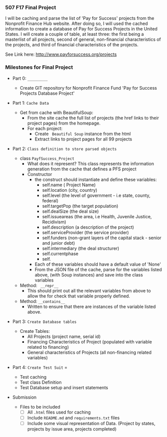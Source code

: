 ### 507 F17 Final Project

I will be caching and parse the list of 'Pay for Success' projects from the Nonprofit Finance Hub website. After doing so, I will used the cached information to create a database of Pay for Success Projects in the United States. I will create a couple of table, at least three: the first being a masterlist of all projects, second of general, non-financial characteristics of the projects, and third of financial characteristics of the projects.

See Link here: http://www.payforsuccess.org/projects

### Milestones for Final Project

- Part 0: `_________`
    - Create GIT repository for Nonprofit Finance Fund 'Pay for Success Projects Database Project'

- Part 1: `Cache Data`
    - Get from cache with BeautifulSoup:
        - From the site cache the full list of projects (the href links to their project pages) from the homepage.
        - For each project:
          - Create ` Beautiful Soup` instance from the html
          - Extract links to project pages for all 99 projects

- Part 2: `Class definition to store parsed objects`
    - class `PayfSuccess_Project`
        - What does it represent? This class represents the information generation from the cache that defines a PFS project
        - Constructor
            - the construct should instantiate and define these variables:
              - self.name ( Project Name)
              - self.location (city, country)
              - self.level (the level of government - i.e state, county, federal)
              - self.targetPop (the target population)
              - self.dealSize (the deal size)
              - self.issueareas (the area, i.e Health, Juvenile Justice, Recidivism)
              - self.description (a description of the project)
              - self.serviceProvider (the service provider)
              - self.funders (non-grant layers of the capital stack - senior and junior debt)
              - self.intermediary (the deal structurer)
              - self.currentphase
              - self.
            - Each of these variables should have a default value of 'None'
            - From the JSON file of the cache, parse for the variables listed above, (with Soup instances) and save into the class variables
    - Method: ` __repr__`
        - This should print out all the relevant variables from above to allow the for check that variable properly defined.
    - Method: `__contains__`
        - Written to ensure that there are instances of the variable listed above.

- Part 3: `Create Database tables`
    - Create Tables:
        - All Projects (project name, serial id)
        - Financing Characteristics of Project (populated with variable related to financing)
        - General characteristics of Projects (all non-financing related variables)

- Part 4: `Create Test Suit` =
    -  Test caching
    -  Test class Definition
    -  Test Database setup and insert statements

- Submission
    - Files to be included
        - [ ] All `.html` files used for caching
        - [ ] Include `README.md` and `requirements.txt` files
        - [ ] Include some visual representation of Data. (Project by states, projects by issue area, projects completed)
